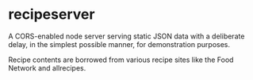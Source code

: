 # recipeserver
A CORS-enabled node server serving static JSON data with a deliberate delay, in the simplest possible manner, for demonstration purposes.

Recipe contents are borrowed from various recipe sites like the Food Network and allrecipes.

